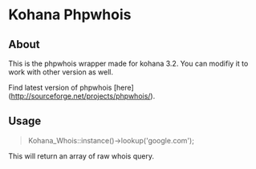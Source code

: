 Kohana Phpwhois
===

About
---
This is the phpwhois wrapper made for kohana 3.2. You can modifiy it to work with other version as well.

Find latest version of phpwhois [here] (http://sourceforge.net/projects/phpwhois/).

Usage
---

<blockquote>Kohana_Whois::instance()->lookup('google.com');</blockquote>

This will return an array of raw whois query.


